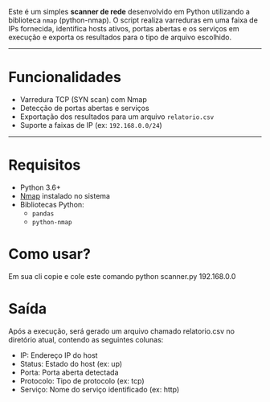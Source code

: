 Este é um simples **scanner de rede** desenvolvido em Python utilizando a biblioteca `nmap` (python-nmap). O script realiza varreduras em uma faixa de IPs fornecida, identifica hosts ativos, portas abertas e os serviços em execução e exporta os resultados para o tipo de arquivo escolhido.

---

# Funcionalidades

- Varredura TCP (SYN scan) com Nmap
- Detecção de portas abertas e serviços
- Exportação dos resultados para um arquivo `relatorio.csv`
- Suporte a faixas de IP (ex: `192.168.0.0/24`)

---

# Requisitos

- Python 3.6+
- [Nmap](https://nmap.org/) instalado no sistema
- Bibliotecas Python:
  - `pandas`
  - `python-nmap`

# Como usar?
 Em sua cli copie e cole este comando
 python scanner.py 192.168.0.0

# Saída
Após a execução, será gerado um arquivo chamado relatorio.csv no diretório atual, contendo as seguintes colunas:
- IP: Endereço IP do host
- Status: Estado do host (ex: up)
- Porta: Porta aberta detectada
- Protocolo: Tipo de protocolo (ex: tcp)
- Serviço: Nome do serviço identificado (ex: http)
